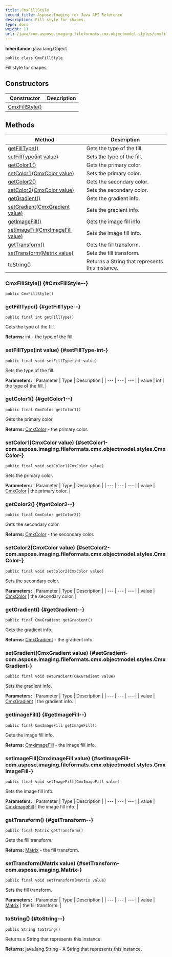 ```yaml
---
title: CmxFillStyle
second_title: Aspose.Imaging for Java API Reference
description: Fill style for shapes.
type: docs
weight: 11
url: /java/com.aspose.imaging.fileformats.cmx.objectmodel.styles/cmxfillstyle/
---
```

**Inheritance:**
java.lang.Object
```
public class CmxFillStyle
```

Fill style for shapes.
## Constructors

| Constructor | Description |
| --- | --- |
| [CmxFillStyle()](#CmxFillStyle--) |  |
## Methods

| Method | Description |
| --- | --- |
| [getFillType()](#getFillType--) | Gets the type of the fill. |
| [setFillType(int value)](#setFillType-int-) | Sets the type of the fill. |
| [getColor1()](#getColor1--) | Gets the primary color. |
| [setColor1(CmxColor value)](#setColor1-com.aspose.imaging.fileformats.cmx.objectmodel.styles.CmxColor-) | Sets the primary color. |
| [getColor2()](#getColor2--) | Gets the secondary color. |
| [setColor2(CmxColor value)](#setColor2-com.aspose.imaging.fileformats.cmx.objectmodel.styles.CmxColor-) | Sets the secondary color. |
| [getGradient()](#getGradient--) | Gets the gradient info. |
| [setGradient(CmxGradient value)](#setGradient-com.aspose.imaging.fileformats.cmx.objectmodel.styles.CmxGradient-) | Sets the gradient info. |
| [getImageFill()](#getImageFill--) | Gets the image fill info. |
| [setImageFill(CmxImageFill value)](#setImageFill-com.aspose.imaging.fileformats.cmx.objectmodel.styles.CmxImageFill-) | Sets the image fill info. |
| [getTransform()](#getTransform--) | Gets the fill transform. |
| [setTransform(Matrix value)](#setTransform-com.aspose.imaging.Matrix-) | Sets the fill transform. |
| [toString()](#toString--) | Returns a String that represents this instance. |
### CmxFillStyle() {#CmxFillStyle--}
```
public CmxFillStyle()
```


### getFillType() {#getFillType--}
```
public final int getFillType()
```


Gets the type of the fill.

**Returns:**
int - the type of the fill.
### setFillType(int value) {#setFillType-int-}
```
public final void setFillType(int value)
```


Sets the type of the fill.

**Parameters:**
| Parameter | Type | Description |
| --- | --- | --- |
| value | int | the type of the fill. |

### getColor1() {#getColor1--}
```
public final CmxColor getColor1()
```


Gets the primary color.

**Returns:**
[CmxColor](../../com.aspose.imaging.fileformats.cmx.objectmodel.styles/cmxcolor) - the primary color.
### setColor1(CmxColor value) {#setColor1-com.aspose.imaging.fileformats.cmx.objectmodel.styles.CmxColor-}
```
public final void setColor1(CmxColor value)
```


Sets the primary color.

**Parameters:**
| Parameter | Type | Description |
| --- | --- | --- |
| value | [CmxColor](../../com.aspose.imaging.fileformats.cmx.objectmodel.styles/cmxcolor) | the primary color. |

### getColor2() {#getColor2--}
```
public final CmxColor getColor2()
```


Gets the secondary color.

**Returns:**
[CmxColor](../../com.aspose.imaging.fileformats.cmx.objectmodel.styles/cmxcolor) - the secondary color.
### setColor2(CmxColor value) {#setColor2-com.aspose.imaging.fileformats.cmx.objectmodel.styles.CmxColor-}
```
public final void setColor2(CmxColor value)
```


Sets the secondary color.

**Parameters:**
| Parameter | Type | Description |
| --- | --- | --- |
| value | [CmxColor](../../com.aspose.imaging.fileformats.cmx.objectmodel.styles/cmxcolor) | the secondary color. |

### getGradient() {#getGradient--}
```
public final CmxGradient getGradient()
```


Gets the gradient info.

**Returns:**
[CmxGradient](../../com.aspose.imaging.fileformats.cmx.objectmodel.styles/cmxgradient) - the gradient info.
### setGradient(CmxGradient value) {#setGradient-com.aspose.imaging.fileformats.cmx.objectmodel.styles.CmxGradient-}
```
public final void setGradient(CmxGradient value)
```


Sets the gradient info.

**Parameters:**
| Parameter | Type | Description |
| --- | --- | --- |
| value | [CmxGradient](../../com.aspose.imaging.fileformats.cmx.objectmodel.styles/cmxgradient) | the gradient info. |

### getImageFill() {#getImageFill--}
```
public final CmxImageFill getImageFill()
```


Gets the image fill info.

**Returns:**
[CmxImageFill](../../com.aspose.imaging.fileformats.cmx.objectmodel.styles/cmximagefill) - the image fill info.
### setImageFill(CmxImageFill value) {#setImageFill-com.aspose.imaging.fileformats.cmx.objectmodel.styles.CmxImageFill-}
```
public final void setImageFill(CmxImageFill value)
```


Sets the image fill info.

**Parameters:**
| Parameter | Type | Description |
| --- | --- | --- |
| value | [CmxImageFill](../../com.aspose.imaging.fileformats.cmx.objectmodel.styles/cmximagefill) | the image fill info. |

### getTransform() {#getTransform--}
```
public final Matrix getTransform()
```


Gets the fill transform.

**Returns:**
[Matrix](../../com.aspose.imaging/matrix) - the fill transform.
### setTransform(Matrix value) {#setTransform-com.aspose.imaging.Matrix-}
```
public final void setTransform(Matrix value)
```


Sets the fill transform.

**Parameters:**
| Parameter | Type | Description |
| --- | --- | --- |
| value | [Matrix](../../com.aspose.imaging/matrix) | the fill transform. |

### toString() {#toString--}
```
public String toString()
```


Returns a String that represents this instance.

**Returns:**
java.lang.String - A String that represents this instance.
